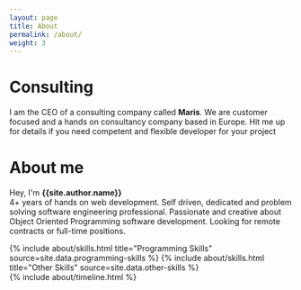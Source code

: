 ```yaml
---
layout: page
title: About
permalink: /about/
weight: 3
---
```


# **Consulting**
I am the CEO of a consulting company called <b>Maris</b>. We are customer focused and a hands on consultancy company based in Europe. Hit me up for details if you need competent and flexible developer for your project

# **About me**
Hey, I'm <b>{{site.author.name}}</b><br>
4+ years of hands on web development. Self driven, dedicated and problem solving software engineering professional. Passionate and creative about Object Oriented Programming software development. Looking for remote contracts or full-time positions.

<div class="row">
{% include about/skills.html title="Programming Skills" source=site.data.programming-skills %}
{% include about/skills.html title="Other Skills" source=site.data.other-skills %}
</div>

<div class="row">
{% include about/timeline.html %}
</div>